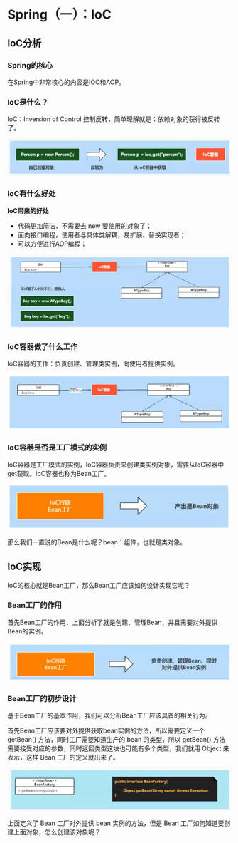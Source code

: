 # Spring（一）：IoC

## IoC分析
### Spring的核心
在Spring中非常核心的内容是IOC和AOP。

### IoC是什么？
IoC：Inversion of Control 控制反转，简单理解就是：依赖对象的获得被反转了。

![Spring（一）：IoC_1](./pics/Spring（一）：IoC_1.png)

### IoC有什么好处

**IoC带来的好处**
- 代码更加简洁，不需要去 new 要使用的对象了；
- 面向接口编程，使用者与具体类解耦，易扩展、替换实现者；
- 可以方便进行AOP编程；

![Spring（一）：IoC_2.png](./pics/Spring（一）：IoC_2.png)

### IoC容器做了什么工作
IoC容器的工作：负责创建、管理类实例，向使用者提供实例。

![Spring（一）：IoC_3.png](./pics/Spring（一）：IoC_3.png)

### IoC容器是否是工厂模式的实例
IoC容器是工厂模式的实例，IoC容器负责来创建类实例对象，需要从IoC容器中get获取。IoC容器也称为Bean工厂。

![Spring（一）：IoC_4.png](./pics/Spring（一）：IoC_4.png)

那么我们一直说的Bean是什么呢？bean：组件，也就是类对象。


## IoC实现
IoC的核心就是Bean工厂，那么Bean工厂应该如何设计实现它呢？

### Bean工厂的作用
首先Bean工厂的作用，上面分析了就是创建、管理Bean，并且需要对外提供Bean的实例。

![Spring（一）：IoC_5.png](./pics/Spring（一）：IoC_5.png)

### Bean工厂的初步设计
基于Bean工厂的基本作用，我们可以分析Bean工厂应该具备的相关行为。

首先Bean工厂应该要对外提供获取bean实例的方法，所以需要定义一个 getBean() 方法，同时工厂需要知道生产的 bean 的类型，所以 getBean() 方法需要接受对应的参数，同时返回类型这块也可能有多个类型，我们就用 Object 来表示，这样 Bean 工厂的定义就出来了。

![Spring（一）：IoC_6.png](./pics/Spring（一）：IoC_6.png)

上面定义了 Bean 工厂对外提供 bean 实例的方法，但是 Bean 工厂如何知道要创建上面对象，怎么创建该对象呢？

